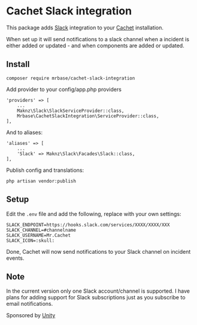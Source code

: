 # Cachet Slack integration

This package adds [Slack](https://slack.com) integration to your [Cachet](https://cachethq.io/) installation.

When set up it will send notifications to a slack channel when a incident is either added or updated - and when 
components are added or updated.

## Install

    composer require mrbase/cachet-slack-integration

Add provider to your config/app.php providers

    'providers' => [
        ...
        Maknz\Slack\SlackServiceProvider::class,
        Mrbase\CachetSlackIntegration\ServiceProvider::class,
    ],

And to aliases:
    
    'aliases' => [
        ...
        'Slack' => Maknz\Slack\Facades\Slack::class,
    ],

Publish config and translations:

    php artisan vendor:publish

## Setup

Edit the `.env` file and add the following, replace with your own settings: 
    
    SLACK_ENDPOINT=https://hooks.slack.com/services/XXXX/XXXX/XXX
    SLACK_CHANNEL=#channelname
    SLACK_USERNAME=Mr.Cachet
    SLACK_ICON=:skull:

Done, Cachet will now send notifications to your Slack channel on incident events. 


## Note

In the current version only one Slack account/channel is supported. I have plans for adding support for Slack subscriptions just as you subscribe to email notifications.


Sponsored by [Unity](http://unity3d.com)
